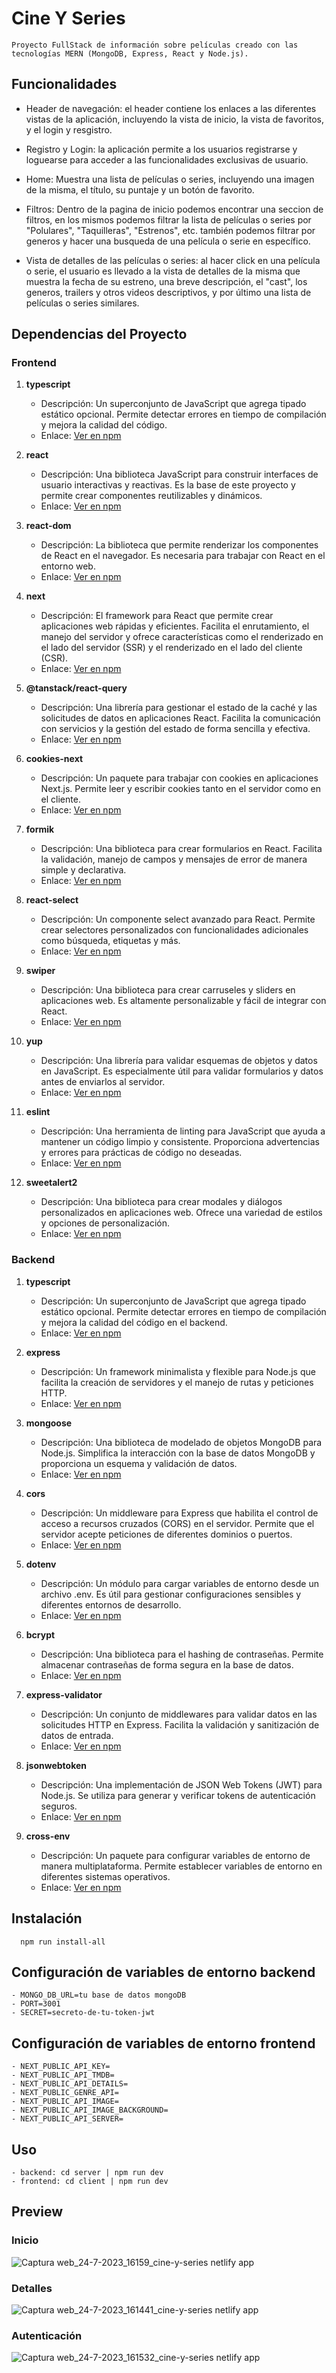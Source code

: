 # Cine Y Series

    Proyecto FullStack de información sobre películas creado con las tecnologías MERN (MongoDB, Express, React y Node.js).

## Funcionalidades

- Header de navegación:  el header contiene los enlaces a las diferentes vistas de la aplicación, 
 incluyendo la vista de inicio, la vista de favoritos, y el login y resgistro.
 
- Registro y Login: la aplicación permite a los usuarios registrarse y loguearse para acceder a las funcionalidades exclusivas de usuario.

- Home: Muestra una lista de películas o series, incluyendo una imagen de la misma, el título, su puntaje y un botón de favorito.

- Filtros: Dentro de la pagina de inicio podemos encontrar una seccion de filtros, en los mismos podemos filtrar la lista de películas o series por "Polulares", "Taquilleras", "Estrenos", etc.
 también podemos filtrar por generos y hacer una busqueda de una película o serie en específico.

- Vista de detalles de las películas o series: al hacer click en una película o serie, el usuario es llevado a la vista de detalles de la misma que muestra la fecha de su estreno, una breve descripción,
   el "cast", los generos, trailers y otros videos descriptivos, y por último una lista de películas o series similares.

## Dependencias del Proyecto

### Frontend

1. **typescript**
    - Descripción: Un superconjunto de JavaScript que agrega tipado estático opcional. Permite detectar errores en tiempo de compilación y mejora la calidad del código.
    - Enlace: [Ver en npm](https://www.npmjs.com/package/typescript)

2. **react**
   - Descripción: Una biblioteca JavaScript para construir interfaces de usuario interactivas y reactivas. Es la base de este proyecto y permite crear componentes reutilizables y dinámicos.
   - Enlace: [Ver en npm](https://www.npmjs.com/package/react)

3. **react-dom**
   - Descripción: La biblioteca que permite renderizar los componentes de React en el navegador. Es necesaria para trabajar con React en el entorno web.
   - Enlace: [Ver en npm](https://www.npmjs.com/package/react-dom)

4. **next**
   - Descripción: El framework para React que permite crear aplicaciones web rápidas y eficientes. Facilita el enrutamiento, el manejo del servidor y ofrece características como el renderizado en el lado del servidor (SSR) y el renderizado en el lado del cliente (CSR).
   - Enlace: [Ver en npm](https://www.npmjs.com/package/next)

5. **@tanstack/react-query**
   - Descripción: Una librería para gestionar el estado de la caché y las solicitudes de datos en aplicaciones React. Facilita la comunicación con servicios y la gestión del estado de forma sencilla y efectiva.
   - Enlace: [Ver en npm](https://www.npmjs.com/package/@tanstack/react-query)

6. **cookies-next**
   - Descripción: Un paquete para trabajar con cookies en aplicaciones Next.js. Permite leer y escribir cookies tanto en el servidor como en el cliente.
   - Enlace: [Ver en npm](https://www.npmjs.com/package/cookies-next)
    
7. **formik**
   - Descripción: Una biblioteca para crear formularios en React. Facilita la validación, manejo de campos y mensajes de error de manera simple y declarativa.
   - Enlace: [Ver en npm](https://www.npmjs.com/package/formik)

8. **react-select**
   - Descripción: Un componente select avanzado para React. Permite crear selectores personalizados con funcionalidades adicionales como búsqueda, etiquetas y más.
   - Enlace: [Ver en npm](https://www.npmjs.com/package/react-select)

9. **swiper**
   - Descripción: Una biblioteca para crear carruseles y sliders en aplicaciones web. Es altamente personalizable y fácil de integrar con React.
   - Enlace: [Ver en npm](https://www.npmjs.com/package/swiper)

10. **yup**
    - Descripción: Una librería para validar esquemas de objetos y datos en JavaScript. Es especialmente útil para validar formularios y datos antes de enviarlos al servidor.
    - Enlace: [Ver en npm](https://www.npmjs.com/package/yup)

11. **eslint**
    - Descripción: Una herramienta de linting para JavaScript que ayuda a mantener un código limpio y consistente. Proporciona advertencias y errores para prácticas de código no deseadas.
    - Enlace: [Ver en npm](https://www.npmjs.com/package/eslint)

12. **sweetalert2**
    - Descripción: Una biblioteca para crear modales y diálogos personalizados en aplicaciones web. Ofrece una variedad de estilos y opciones de personalización.
    - Enlace: [Ver en npm](https://www.npmjs.com/package/sweetalert2)

### Backend

1. **typescript**
   - Descripción: Un superconjunto de JavaScript que agrega tipado estático opcional. Permite detectar errores en tiempo de compilación y mejora la calidad del código en el backend.
   - Enlace: [Ver en npm](https://www.npmjs.com/package/typescript)

2. **express**
   - Descripción: Un framework minimalista y flexible para Node.js que facilita la creación de servidores y el manejo de rutas y peticiones HTTP.
   - Enlace: [Ver en npm](https://www.npmjs.com/package/express)

3. **mongoose**
   - Descripción: Una biblioteca de modelado de objetos MongoDB para Node.js. Simplifica la interacción con la base de datos MongoDB y proporciona un esquema y validación de datos.
   - Enlace: [Ver en npm](https://www.npmjs.com/package/mongoose)

4. **cors**
   - Descripción: Un middleware para Express que habilita el control de acceso a recursos cruzados (CORS) en el servidor. Permite que el servidor acepte peticiones de diferentes dominios o puertos.
   - Enlace: [Ver en npm](https://www.npmjs.com/package/cors)

5. **dotenv**
   - Descripción: Un módulo para cargar variables de entorno desde un archivo .env. Es útil para gestionar configuraciones sensibles y diferentes entornos de desarrollo.
   - Enlace: [Ver en npm](https://www.npmjs.com/package/dotenv)

6. **bcrypt**
   - Descripción: Una biblioteca para el hashing de contraseñas. Permite almacenar contraseñas de forma segura en la base de datos.
   - Enlace: [Ver en npm](https://www.npmjs.com/package/bcrypt)

7. **express-validator**
   - Descripción: Un conjunto de middlewares para validar datos en las solicitudes HTTP en Express. Facilita la validación y sanitización de datos de entrada.
   - Enlace: [Ver en npm](https://www.npmjs.com/package/express-validator)

8. **jsonwebtoken**
   - Descripción: Una implementación de JSON Web Tokens (JWT) para Node.js. Se utiliza para generar y verificar tokens de autenticación seguros.
   - Enlace: [Ver en npm](https://www.npmjs.com/package/jsonwebtoken)

9. **cross-env**
   - Descripción: Un paquete para configurar variables de entorno de manera multiplataforma. Permite establecer variables de entorno en diferentes sistemas operativos.
   - Enlace: [Ver en npm](https://www.npmjs.com/package/cross-env)

## Instalación 
``` 
  npm run install-all
```
## Configuración de variables de entorno backend
``` 
- MONGO_DB_URL=tu base de datos mongoDB
- PORT=3001
- SECRET=secreto-de-tu-token-jwt
```

## Configuración de variables de entorno frontend
``` 
- NEXT_PUBLIC_API_KEY=
- NEXT_PUBLIC_API_TMDB=
- NEXT_PUBLIC_API_DETAILS=
- NEXT_PUBLIC_GENRE_API=
- NEXT_PUBLIC_API_IMAGE=
- NEXT_PUBLIC_API_IMAGE_BACKGROUND=
- NEXT_PUBLIC_API_SERVER=
```
## Uso
 ```
- backend: cd server | npm run dev
- frontend: cd client | npm run dev
```

## Preview
### Inicio
![Captura web_24-7-2023_16159_cine-y-series netlify app](https://github.com/brian432/cine-y-series/assets/80001602/c260aee0-160b-445d-a421-3c78b6580f43)

### Detalles
![Captura web_24-7-2023_161441_cine-y-series netlify app](https://github.com/brian432/cine-y-series/assets/80001602/942126a2-508d-4aa0-b7e1-2f06dcacd9a1)

### Autenticación
![Captura web_24-7-2023_161532_cine-y-series netlify app](https://github.com/brian432/cine-y-series/assets/80001602/dbf3a5e0-ff46-4973-8444-1b519c741755)
